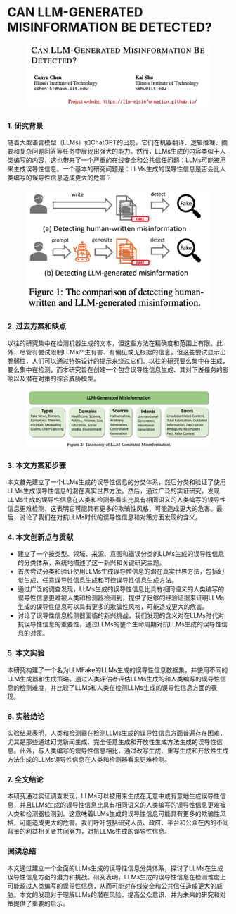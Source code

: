 # CAN LLM-GENERATED MISINFORMATION BE DETECTED?

<figure><img src="../.gitbook/assets/image (13) (1) (1) (1).png" alt=""><figcaption></figcaption></figure>

##

### 1. 研究背景

随着大型语言模型（LLMs）如ChatGPT的出现，它们在机器翻译、逻辑推理、摘要和复杂问题回答等任务中展现出强大的能力。然而，LLMs生成的内容类似于人类编写的内容，这也带来了一个严重的在线安全和公共信任问题：LLMs可能被用来生成误导性信息。一个基本的研究问题是：LLMs生成的误导性信息是否会比人类编写的误导性信息造成更大的危害？

<figure><img src="../.gitbook/assets/image (14) (1) (1) (1).png" alt=""><figcaption></figcaption></figure>

### 2. 过去方案和缺点

以往的研究集中在检测机器生成的文本，但这些方法在精确度和范围上有限。此外，尽管有尝试限制LLMs产生有害、有偏见或无根据的信息，但这些尝试显示出脆弱性，人们可以通过特殊设计的提示来绕过它们。以往的研究要么集中在生成，要么集中在检测，而本研究旨在创建一个包含误导性信息生成、其对下游任务的影响以及潜在对策的综合威胁模型。

<figure><img src="../.gitbook/assets/image (15) (1) (1).png" alt=""><figcaption></figcaption></figure>

### 3. 本文方案和步骤

本文首先建立了一个LLMs生成的误导性信息的分类体系，然后分类和验证了使用LLMs生成误导性信息的潜在真实世界方法。然后，通过广泛的实证研究，发现LLMs生成的误导性信息在人类和检测器看来比具有相同语义的人类编写的误导性信息更难检测，这表明它可能具有更多的欺骗性风格，可能造成更大的危害。最后，讨论了我们在对抗LLMs时代的误导性信息和对策方面发现的含义。

### 4. 本文创新点与贡献

* 建立了一个按类型、领域、来源、意图和错误分类的LLMs生成的误导性信息的分类体系，系统地描述了这一新兴和关键研究主题。
* 首次尝试分类和验证使用LLMs生成误导性信息的潜在真实世界方法，包括幻觉生成、任意误导性信息生成和可控误导性信息生成方法。
* 通过广泛的调查发现，LLMs生成的误导性信息比具有相同语义的人类编写的误导性信息更难被人类和检测器检测到，提供了足够的经验证据来证明LLMs生成的误导性信息可以具有更多的欺骗性风格，可能造成更大的危害。
* 讨论了误导性信息检测器面临的新兴挑战，我们发现的含义对在LLMs时代对抗误导性信息的重要性，通过LLMs的整个生命周期对抗LLMs生成的误导性信息的对策。

### 5. 本文实验

本研究构建了一个名为LLMFake的LLMs生成的误导性信息数据集，并使用不同的LLM生成器和生成策略。通过人类评估者评估LLMs生成的和人类编写的误导性信息的检测难度，并比较了LLMs和人类在检测LLMs生成的误导性信息方面的表现。

### 6. 实验结论

实验结果表明，人类和检测器在检测LLMs生成的误导性信息方面普遍存在困难，尤其是那些通过幻觉新闻生成、完全任意生成和开放性生成方法生成的误导性信息。此外，与人类编写的误导性信息相比，通过改写生成、重写生成和开放性生成方法生成的LLMs误导性信息在人类和检测器看来更难检测。

### 7. 全文结论

本研究通过实证调查发现，LLMs可以被用来生成在无意中或有意地生成误导性信息，并且LLMs生成的误导性信息比具有相同语义的人类编写的误导性信息更难被人类和检测器检测到。这意味着LLMs生成的误导性信息可能具有更多的欺骗性风格，可能造成更大的危害。我们呼吁包括研究人员、政府、平台和公众在内的不同背景的利益相关者共同努力，对抗LLMs生成的误导性信息。

### 阅读总结

本文通过建立一个全面的LLMs生成的误导性信息分类体系，探讨了LLMs在生成误导性信息方面的潜力和挑战。研究表明，LLMs生成的误导性信息在检测难度上可能超过人类编写的误导性信息，从而可能对在线安全和公共信任造成更大的威胁。本文的发现对于理解LLMs的潜在风险、提高公众意识、并为未来的研究和对策提供了重要的启示。
